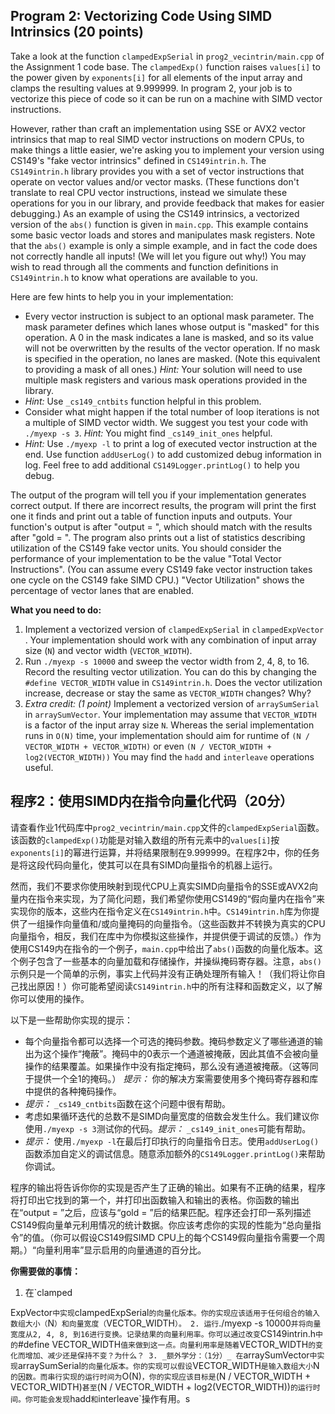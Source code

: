 ## Program 2: Vectorizing Code Using SIMD Intrinsics (20 points) ##

Take a look at the function `clampedExpSerial` in `prog2_vecintrin/main.cpp` of the
Assignment 1 code base.  The `clampedExp()` function raises `values[i]` to the power given by `exponents[i]` for all elements of the input array and clamps the resulting values at 9.999999.  In program 2, your job is to vectorize this piece of code so it can be run on a machine with SIMD vector instructions.

However, rather than craft an implementation using SSE or AVX2 vector intrinsics that map to real SIMD vector instructions on modern CPUs, to make things a little easier, we're asking you to implement your version using CS149's "fake vector intrinsics" defined in `CS149intrin.h`.   The `CS149intrin.h` library provides you with a set of vector instructions that operate
on vector values and/or vector masks. (These functions don't translate to real CPU vector instructions, instead we simulate these operations for you in our library, and provide feedback that makes for easier debugging.)  As an example of using the CS149 intrinsics, a vectorized version of the `abs()` function is given in `main.cpp`. This example contains some basic vector loads and stores and manipulates mask registers.  Note that the `abs()` example is only a simple example, and in fact the code does not correctly handle all inputs! (We will let you figure out why!) You may wish to read through all the comments and function definitions in `CS149intrin.h` to know what operations are available to you. 

Here are few hints to help you in your implementation:

-  Every vector instruction is subject to an optional mask parameter.  The mask parameter defines which lanes whose output is "masked" for this operation. A 0 in the mask indicates a lane is masked, and so its value will not be overwritten by the results of the vector operation. If no mask is specified in the operation, no lanes are masked. (Note this equivalent to providing a mask of all ones.) 
   *Hint:* Your solution will need to use multiple mask registers and various mask operations provided in the library.
-  *Hint:* Use `_cs149_cntbits` function helpful in this problem.
-  Consider what might happen if the total number of loop iterations is not a multiple of SIMD vector width. We suggest you test 
your code with `./myexp -s 3`. *Hint:* You might find `_cs149_init_ones` helpful.
-  *Hint:* Use `./myexp -l` to print a log of executed vector instruction at the end. 
Use function `addUserLog()` to add customized debug information in log. Feel free to add additional 
`CS149Logger.printLog()` to help you debug.

The output of the program will tell you if your implementation generates correct output. If there
are incorrect results, the program will print the first one it finds and print out a table of
function inputs and outputs. Your function's output is after "output = ", which should match with 
the results after "gold = ". The program also prints out a list of statistics describing utilization of the CS149 fake vector
units. You should consider the performance of your implementation to be the value "Total Vector 
Instructions". (You can assume every CS149 fake vector instruction takes one cycle on the CS149 fake SIMD CPU.) "Vector Utilization" 
shows the percentage of vector lanes that are enabled. 

**What you need to do:**

1.  Implement a vectorized version of `clampedExpSerial` in `clampedExpVector` . Your implementation 
should work with any combination of input array size (`N`) and vector width (`VECTOR_WIDTH`). 
2.  Run `./myexp -s 10000` and sweep the vector width from 2, 4, 8, to 16. Record the resulting vector 
utilization. You can do this by changing the `#define VECTOR_WIDTH` value in `CS149intrin.h`. 
Does the vector utilization increase, decrease or stay the same as `VECTOR_WIDTH` changes? Why?
3.  _Extra credit: (1 point)_ Implement a vectorized version of `arraySumSerial` in `arraySumVector`. Your implementation may assume that `VECTOR_WIDTH` is a factor of the input array size `N`. Whereas the serial implementation runs in `O(N)` time, your implementation should aim for runtime of `(N / VECTOR_WIDTH + VECTOR_WIDTH)` or even `(N / VECTOR_WIDTH + log2(VECTOR_WIDTH))`  You may find the `hadd` and `interleave` operations useful.


## 程序2：使用SIMD内在指令向量化代码（20分）

请查看作业1代码库中`prog2_vecintrin/main.cpp`文件的`clampedExpSerial`函数。该函数的`clampedExp()`功能是对输入数组的所有元素中的`values[i]`按`exponents[i]`的幂进行运算，并将结果限制在9.999999。在程序2中，你的任务是将这段代码向量化，使其可以在具有SIMD向量指令的机器上运行。

然而，我们不要求你使用映射到现代CPU上真实SIMD向量指令的SSE或AVX2向量内在指令来实现，为了简化问题，我们希望你使用CS149的“假向量内在指令”来实现你的版本，这些内在指令定义在`CS149intrin.h`中。`CS149intrin.h`库为你提供了一组操作向量值和/或向量掩码的向量指令。（这些函数并不转换为真实的CPU向量指令，相反，我们在库中为你模拟这些操作，并提供便于调试的反馈。）作为使用CS149内在指令的一个例子，`main.cpp`中给出了`abs()`函数的向量化版本。这个例子包含了一些基本的向量加载和存储操作，并操纵掩码寄存器。注意，`abs()`示例只是一个简单的示例，事实上代码并没有正确处理所有输入！（我们将让你自己找出原因！）你可能希望阅读`CS149intrin.h`中的所有注释和函数定义，以了解你可以使用的操作。

以下是一些帮助你实现的提示：

- 每个向量指令都可以选择一个可选的掩码参数。掩码参数定义了哪些通道的输出为这个操作“掩蔽”。掩码中的0表示一个通道被掩蔽，因此其值不会被向量操作的结果覆盖。如果操作中没有指定掩码，那么没有通道被掩蔽。（这等同于提供一个全1的掩码。）
   *提示：* 你的解决方案需要使用多个掩码寄存器和库中提供的各种掩码操作。
- *提示：* `_cs149_cntbits`函数在这个问题中很有帮助。
- 考虑如果循环迭代的总数不是SIMD向量宽度的倍数会发生什么。我们建议你使用`./myexp -s 3`测试你的代码。*提示：* `_cs149_init_ones`可能有帮助。
- *提示：* 使用`./myexp -l`在最后打印执行的向量指令日志。使用`addUserLog()`函数添加自定义的调试信息。随意添加额外的`CS149Logger.printLog()`来帮助你调试。

程序的输出将告诉你你的实现是否产生了正确的输出。如果有不正确的结果，程序将打印出它找到的第一个，并打印出函数输入和输出的表格。你函数的输出在“output = ”之后，应该与“gold = ”后的结果匹配。程序还会打印一系列描述CS149假向量单元利用情况的统计数据。你应该考虑你的实现的性能为“总向量指令”的值。（你可以假设CS149假SIMD CPU上的每个CS149假向量指令需要一个周期。）“向量利用率”显示启用的向量通道的百分比。

**你需要做的事情：**

1. 在`clamped

ExpVector`中实现`clampedExpSerial`的向量化版本。你的实现应该适用于任何组合的输入数组大小（`N`）和向量宽度（`VECTOR_WIDTH`）。
2. 运行`./myexp -s 10000`并将向量宽度从2, 4, 8, 到16进行变换。记录结果的向量利用率。你可以通过改变`CS149intrin.h`中的`#define VECTOR_WIDTH`值来做到这一点。向量利用率是随着`VECTOR_WIDTH`的变化而增加、减少还是保持不变？为什么？
3. _额外学分：（1分）_ 在`arraySumVector`中实现`arraySumSerial`的向量化版本。你的实现可以假设`VECTOR_WIDTH`是输入数组大小`N`的因数。而串行实现的运行时间为`O(N)`，你的实现应该目标是`(N / VECTOR_WIDTH + VECTOR_WIDTH)`甚至`(N / VECTOR_WIDTH + log2(VECTOR_WIDTH))`的运行时间。你可能会发现`hadd`和`interleave`操作有用。s